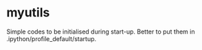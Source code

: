 # myutils
Simple codes to be initialised during start-up. Better to put them in .ipython/profile_default/startup.
